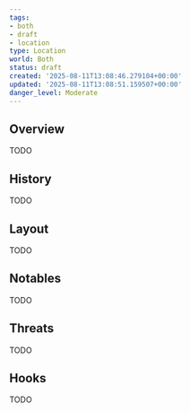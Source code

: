 ```yaml
---
tags:
- both
- draft
- location
type: Location
world: Both
status: draft
created: '2025-08-11T13:08:46.279104+00:00'
updated: '2025-08-11T13:08:51.159507+00:00'
danger_level: Moderate
---
```



## Overview

TODO
## History

TODO
## Layout

TODO
## Notables

TODO
## Threats

TODO
## Hooks

TODO
